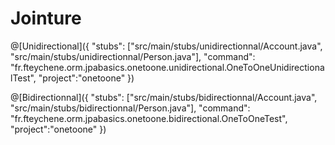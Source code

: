 # Jointure

@[Unidirectional]({
    "stubs": ["src/main/stubs/unidirectionnal/Account.java", "src/main/stubs/unidirectionnal/Person.java"],
    "command": "fr.fteychene.orm.jpabasics.onetoone.unidirectional.OneToOneUnidirectionalTest", 
    "project":"onetoone"
    })

@[Bidirectionnal]({
    "stubs": ["src/main/stubs/bidirectionnal/Account.java", "src/main/stubs/bidirectionnal/Person.java"],
    "command": "fr.fteychene.orm.jpabasics.onetoone.bidirectional.OneToOneTest", 
    "project":"onetoone"
    })